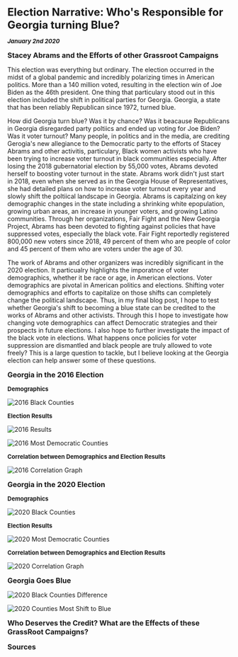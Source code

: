 
**<font size="5"> Election Narrative: Who's Responsible for Georgia turning Blue? </font>**

_**<font size="2"> January 2nd 2020 </font>**_



**<font size="3"> Stacey Abrams and the Efforts of other Grassroot Campaigns </font>**

This election was everything but ordinary. The election occurred in the midst of a global pandemic and incredibly polarizing times in American politics. More than a 140 million voted, resulting in the election win of Joe Biden as the 46th president. One thing that particulary stood out in this election included the shift in political parties for Georgia. Georgia, a state that has been reliably Republican since 1972, turned blue. 

How did Georgia turn blue? Was it by chance? Was it beacause Republicans in Georgia disregarded party poltiics and ended up voting for Joe Biden? Was it voter turnout? Many people, in politics and in the media, are crediting Gerogia's new allegiance to the Democratic party to the efforts of Stacey Abrams and other activitis, particulary, Black women activists who have been trying to increase voter turnout in black communities especially. After losing the 2018 gubernatorial election by 55,000 votes, Abrams devoted herself to boosting voter turnout in the state. Abrams work didn't just start in 2018, even when she served as in the Georgia House of Representatives, she had detailed plans on how to increase voter turnout every year and slowly shift the poltiical landscape in Georgia. Abrams is capitalzing on key demographic changes in the state including a shrinking white epopulation, growing urban areas, an increase in younger voters, and growing Latino communities. Through her organizations, Fair Fight and the New Georgia Project, Abrams has been devoted to fighting against policies that have suppressed votes, especially the black vote. Fair Fight reportedly registered 800,000 new voters since 2018, 49 percent of them who are people of color and 45 percent of them who are voters under the age of 30.

The work of Abrams and other organizers was incredibly significant in the 2020 election. It particualry highlights the imporatnce of voter demographics, whether it be race or age, in American elections. Voter demographics are pivotal in American politics and elections. Shifting voter demographics and efforts to capitalize on those shifts can completely change the political landscape. Thus, in my final blog post, I hope to test whether Georgia's shift to becoming a blue state can be credited to the works of Abrams and other activists. Through this I hope to investigate how changing vote demographics can affect Democratic strategies and their prospects in future elections. I also hope to further investigate the impact of the black vote in elections. What happens once policies for voter suppression are dismantled and black people are truly allowed to vote freely? This is a large question to tackle, but I believe looking at the Georgia election can help answer some of these questions.






**<font size="3"> Georgia in the 2016 Election </font>**


**<font size="2"> Demographics </font>**

![2016 Black Counties](2016_most_black_counties.png)


**<font size="2"> Election Results </font>**



![2016 Results](2016_Georgia_Vote.png)


![2016 Most Democratic Counties](2016_most_democratic_counties.png)



**<font size="2"> Correlation between Demographics and Election Results </font>**


![2016 Correlation Graph](2016_black_vote.png)




**<font size="3"> Georgia in the 2020 Election </font>**


**<font size="2"> Demographics </font>**

![2020 Black Counties](2020_most_black_counties.png)


**<font size="2"> Election Results </font>**


![2020 Most Democratic Counties](2020_most_democratic_counties.png)


**<font size="2"> Correlation between Demographics and Election Results </font>**



![2020 Correlation Graph](2020_black_vote.png)



**<font size="3"> Georgia Goes Blue </font>**


![2020 Black Counties Difference](final_graph.png)


![2020 Counties Most Shift to Blue](final_graph_2.png)







**<font size="3"> Who Deserves the Credit? What are the Effects of these GrassRoot Campaigns? </font>**




**<font size="3"> Sources </font>**








